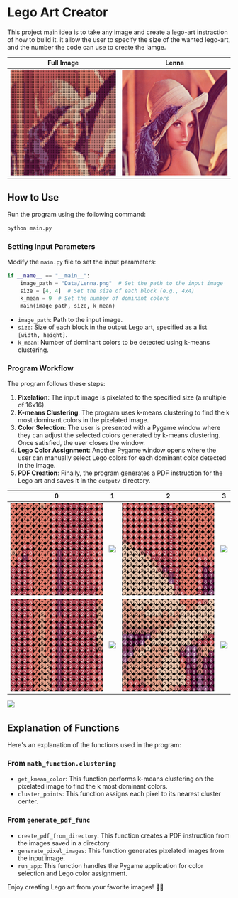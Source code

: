 # Lego Art Creator

This project main idea is to take any image and create a lego-art instraction of how to build it. it allow the user to specify the size of the wanted lego-art, and the number the code can use to create the iamge.

| Full Image                                      | Lenna                                          |
| ----------------------------------------------- | ----------------------------------------------- |
| <img src="output/full_image.png" width="400"/> | <img src="Data/Lenna.png" width="400"/>        |

## How to Use

Run the program using the following command:

```bash
python main.py
```

### Setting Input Parameters

Modify the `main.py` file to set the input parameters:

```python
if __name__ == "__main__":
    image_path = "Data/Lenna.png"  # Set the path to the input image
    size = [4, 4]  # Set the size of each block (e.g., 4x4)
    k_mean = 9  # Set the number of dominant colors
    main(image_path, size, k_mean)
```

- `image_path`: Path to the input image.
- `size`: Size of each block in the output Lego art, specified as a list `[width, height]`.
- `k_mean`: Number of dominant colors to be detected using k-means clustering.

### Program Workflow

The program follows these steps:

1. **Pixelation**: The input image is pixelated to the specified size (a multiple of 16x16).
2. **K-means Clustering**: The program uses k-means clustering to find the k most dominant colors in the pixelated image.
3. **Color Selection**: The user is presented with a Pygame window where they can adjust the selected colors generated by k-means clustering. Once satisfied, the user closes the window.
4. **Lego Color Assignment**: Another Pygame window opens where the user can manually select Lego colors for each dominant color detected in the image.
5. **PDF Creation**: Finally, the program generates a PDF instruction for the Lego art and saves it in the `output/` directory.

| 0                                      | 1                                          | 2                                     | 3                                          |
| ----------------------------------------------- | ----------------------------------------------- | ----------------------------------------------- | ----------------------------------------------- |
| <img src="output/image/sub_image_0_0.png" width="400"/> | <img src="Data/image/sub_image_0_1.png" width="400"/>        | <img src="output/image/sub_image_0_2.png" width="400"/> | <img src="Data/image/sub_image_0_3.png" width="400"/>        |
| <img src="output/image/sub_image_1_0.png" width="400"/> | <img src="Data/image/sub_image_1_1.png" width="400"/>        | <img src="output/image/sub_image_1_2.png" width="400"/> | <img src="Data/image/sub_image_1_3.png" width="400"/>        |

<img src="Data/color_list.png" width="400"/>


## Explanation of Functions

Here's an explanation of the functions used in the program:

### From `math_function.clustering`

- `get_kmean_color`: This function performs k-means clustering on the pixelated image to find the k most dominant colors.
- `cluster_points`: This function assigns each pixel to its nearest cluster center.

### From `generate_pdf_func`

- `create_pdf_from_directory`: This function creates a PDF instruction from the images saved in a directory.
- `generate_pixel_images`: This function generates pixelated images from the input image.
- `run_app`: This function handles the Pygame application for color selection and Lego color assignment.

Enjoy creating Lego art from your favorite images! 🎨🧱
